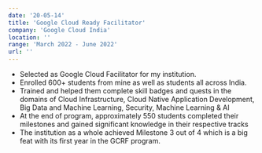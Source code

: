 ```yaml
---
date: '20-05-14'
title: 'Google Cloud Ready Facilitator'
company: 'Google Cloud India'
location: ''
range: 'March 2022 - June 2022'
url: ''
---
```


- Selected as Google Cloud Facilitator for my institution.
- Enrolled 600+ students from mine as well as students all across India.
- Trained and helped them complete skill badges and quests in the domains of Cloud Infrastructure, Cloud Native Application Development, Big Data and Machine Learning, Security, Machine Learning & AI
- At the end of program, approximately 550 students completed their milestones and gained significant knowledge in their respective tracks
- The institution as a whole achieved Milestone 3 out of 4 which is a big feat with its first year in the GCRF program.

